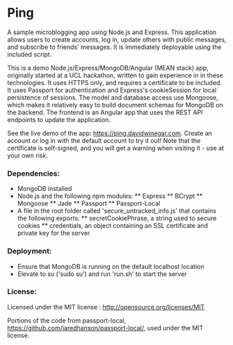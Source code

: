 # Ping
A sample microblogging app using Node.js and Express. This application allows users to create accounts, log in, update others with public messages, and subscribe to friends' messages. It is immediately deployable using the included script.

This is a demo Node.js/Express/MongoDB/Angular (MEAN stack) app, originally started at a UCL hackathon, written to gain experience in in these technologies. It uses HTTPS only, and requires a certificate to be included. It uses Passport for authentication and Express's cookieSession for local persistence of sessions. The model and database access use Mongoose, which makes it relatively easy to build document schemas for MongoDB on the backend. The frontend is an Angular app that uses the REST API endpoints to update the application.

See the live demo of the app: https://ping.davidwinegar.com. Create an account or log in with the default account to try it out! Note that the certificate is self-signed, and you will get a warning when visiting it - use at your own risk.

### Dependencies:
* MongoDB installed
* Node.js and the following npm modules:
** Express
** BCrypt
** Mongoose
** Jade
** Passport
** Passport-Local
* A file in the root folder called 'secure_untracked_info.js' that contains the following exports:
** secretCookiePhrase, a string used to secure cookies
** credentials, an object containing an SSL certificate and private key for the server

### Deployment:
* Ensure that MongoDB is running on the default localhost location
* Elevate to su ('sudo su') and run 'run.sh' to start the server

### License:
Licensed under the MIT license : http://opensource.org/licenses/MIT

Portions of the code from passport-local, https://github.com/jaredhanson/passport-local/, used under the MIT license.
